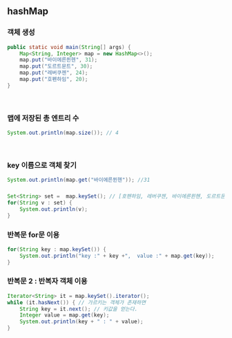 ## hashMap

### 객체 생성 
```java
public static void main(String[] args) {
    Map<String, Integer> map = new HashMap<>(); 
    map.put("바이에른뮌헨", 31);
    map.put("도르트문트", 30); 
    map.put("레버쿠젠", 24); 
    map.put("호펜하임", 20);
}
```

<br>

### 맵에 저장된 총 엔트리 수 
```java
System.out.println(map.size()); // 4
```

<br>

### key 이름으로 객체 찾기 
```java
System.out.println(map.get("바이에른뮌헨")); //31
```

### 
```java
Set<String> set =  map.keySet(); // [호펜하임, 레버쿠젠, 바이에른뮌헨, 도르트문트]
for(String v : set) {
    System.out.println(v); 
}
```

### 반복문 for문 이용
```java
for(String key : map.keySet()) {
    System.out.println("key :" + key +",  value :" + map.get(key));
}
```

### 반복문 2 : 반복자 객체 이용
```java
Iterator<String> it = map.keySet().iterator();
while (it.hasNext()) { // 가르키는 객체가 존재하면 
    String key = it.next(); // 키값을 얻는다. 
    Integer value = map.get(key); 
    System.out.println(key + " : " + value);
}
```





